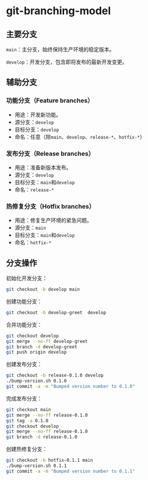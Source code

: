 # git-branching-model

## 主要分支

`main`：主分支，始终保持生产环境的稳定版本。

`develop`：开发分支，包含即将发布的最新开发变更。

## 辅助分支

### 功能分支（Feature branches）

- 用途：开发新功能。
- 源分支：`develop`
- 目标分支：`develop`
- 命名：任意（除`main`、`develop`、`release-*`、`hotfix-*`）

### 发布分支（Release branches）

- 用途：准备新版本发布。
- 源分支：`develop`
- 目标分支：`main`和`develop`
- 命名：`release-*`

### 热修复分支（Hotfix branches）

- 用途：修复生产环境的紧急问题。
- 源分支：`main`
- 目标分支：`main`和`develop`
- 命名：`hotfix-*`

## 分支操作

初始化开发分支：

```bash
git checkout -b develop main
```

创建功能分支：

```bash
git checkout -b develop-greet  develop
```

合并功能分支：

```bash
git checkout develop
git merge --no-ff develop-greet
git branch -d develop-greet
git push origin develop
```

创建发布分支：

```bash
git checkout -b release-0.1.0 develop
./bump-version.sh 0.1.0
git commit -a -m "Bumped version number to 0.1.0"
```

完成发布分支：

```bash
git checkout main
git merge --no-ff release-0.1.0
git tag -a 0.1.0
git checkout develop
git merge --no-ff release-0.1.0
git branch -d release-0.1.0
```

创建热修复分支：

```bash
git checkout -b hotfix-0.1.1 main
./bump-version.sh 0.1.1
git commit -a -m "Bumped version number to 0.1.1"
```
